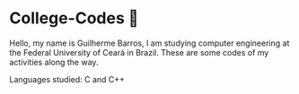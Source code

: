 # College-Codes 💼
Hello, my name is Guilherme Barros, I am studying computer engineering at the Federal University of Ceará in Brazil. These are some codes of my activities along the way.

Languages studied: C and C++
